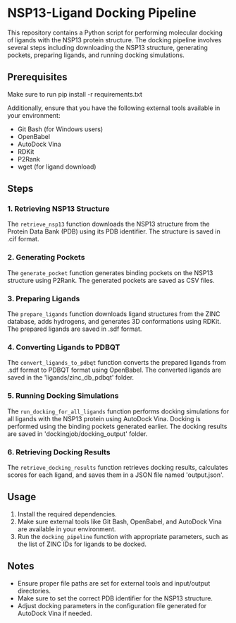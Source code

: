 # NSP13-Ligand Docking Pipeline

This repository contains a Python script for performing molecular docking of ligands with the NSP13 protein structure. The docking pipeline involves several steps including downloading the NSP13 structure, generating pockets, preparing ligands, and running docking simulations.

## Prerequisites

Make sure to run pip install -r requirements.txt

Additionally, ensure that you have the following external tools available in your environment:

- Git Bash (for Windows users)
- OpenBabel
- AutoDock Vina
- RDKit
- P2Rank
- wget (for ligand download)

## Steps

### 1. Retrieving NSP13 Structure

The `retrieve_nsp13` function downloads the NSP13 structure from the Protein Data Bank (PDB) using its PDB identifier. The structure is saved in .cif format.

### 2. Generating Pockets

The `generate_pocket` function generates binding pockets on the NSP13 structure using P2Rank. The generated pockets are saved as CSV files.

### 3. Preparing Ligands

The `prepare_ligands` function downloads ligand structures from the ZINC database, adds hydrogens, and generates 3D conformations using RDKit. The prepared ligands are saved in .sdf format.

### 4. Converting Ligands to PDBQT

The `convert_ligands_to_pdbqt` function converts the prepared ligands from .sdf format to PDBQT format using OpenBabel. The converted ligands are saved in the 'ligands/zinc_db_pdbqt' folder.

### 5. Running Docking Simulations

The `run_docking_for_all_ligands` function performs docking simulations for all ligands with the NSP13 protein using AutoDock Vina. Docking is performed using the binding pockets generated earlier. The docking results are saved in 'dockingjob/docking_output' folder.

### 6. Retrieving Docking Results

The `retrieve_docking_results` function retrieves docking results, calculates scores for each ligand, and saves them in a JSON file named 'output.json'.

## Usage

1. Install the required dependencies.
2. Make sure external tools like Git Bash, OpenBabel, and AutoDock Vina are available in your environment.
3. Run the `docking_pipeline` function with appropriate parameters, such as the list of ZINC IDs for ligands to be docked.

## Notes

- Ensure proper file paths are set for external tools and input/output directories.
- Make sure to set the correct PDB identifier for the NSP13 structure.
- Adjust docking parameters in the configuration file generated for AutoDock Vina if needed.

